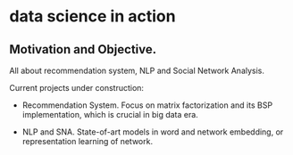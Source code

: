 # data science in action


## Motivation and Objective.

All about recommendation system, NLP and Social Network Analysis. 

Current projects under construction:

 * Recommendation System. Focus on matrix factorization and its BSP implementation, which is crucial in big data era.

 * NLP and SNA. State-of-art models in word and network embedding, or representation learning of network.


